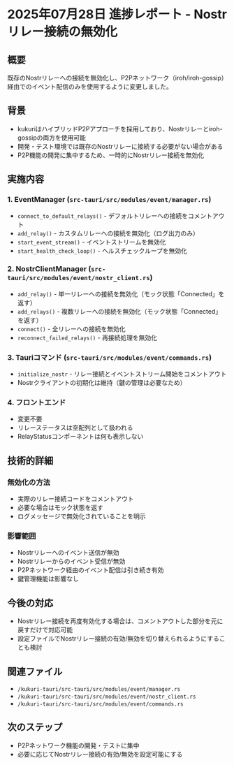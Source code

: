 # 2025年07月28日 進捗レポート - Nostrリレー接続の無効化

## 概要
既存のNostrリレーへの接続を無効化し、P2Pネットワーク（iroh/iroh-gossip）経由でのイベント配信のみを使用するように変更しました。

## 背景
- kukuriはハイブリッドP2Pアプローチを採用しており、Nostrリレーとiroh-gossipの両方を使用可能
- 開発・テスト環境では既存のNostrリレーに接続する必要がない場合がある
- P2P機能の開発に集中するため、一時的にNostrリレー接続を無効化

## 実施内容

### 1. EventManager (`src-tauri/src/modules/event/manager.rs`)
- `connect_to_default_relays()` - デフォルトリレーへの接続をコメントアウト
- `add_relay()` - カスタムリレーへの接続を無効化（ログ出力のみ）
- `start_event_stream()` - イベントストリームを無効化
- `start_health_check_loop()` - ヘルスチェックループを無効化

### 2. NostrClientManager (`src-tauri/src/modules/event/nostr_client.rs`)
- `add_relay()` - 単一リレーへの接続を無効化（モック状態「Connected」を返す）
- `add_relays()` - 複数リレーへの接続を無効化（モック状態「Connected」を返す）
- `connect()` - 全リレーへの接続を無効化
- `reconnect_failed_relays()` - 再接続処理を無効化

### 3. Tauriコマンド (`src-tauri/src/modules/event/commands.rs`)
- `initialize_nostr` - リレー接続とイベントストリーム開始をコメントアウト
- Nostrクライアントの初期化は維持（鍵の管理は必要なため）

### 4. フロントエンド
- 変更不要
- リレーステータスは空配列として扱われる
- RelayStatusコンポーネントは何も表示しない

## 技術的詳細

### 無効化の方法
- 実際のリレー接続コードをコメントアウト
- 必要な場合はモック状態を返す
- ログメッセージで無効化されていることを明示

### 影響範囲
- Nostrリレーへのイベント送信が無効
- Nostrリレーからのイベント受信が無効
- P2Pネットワーク経由のイベント配信は引き続き有効
- 鍵管理機能は影響なし

## 今後の対応
- Nostrリレー接続を再度有効化する場合は、コメントアウトした部分を元に戻すだけで対応可能
- 設定ファイルでNostrリレー接続の有効/無効を切り替えられるようにすることも検討

## 関連ファイル
- `/kukuri-tauri/src-tauri/src/modules/event/manager.rs`
- `/kukuri-tauri/src-tauri/src/modules/event/nostr_client.rs`
- `/kukuri-tauri/src-tauri/src/modules/event/commands.rs`

## 次のステップ
- P2Pネットワーク機能の開発・テストに集中
- 必要に応じてNostrリレー接続の有効/無効を設定可能にする